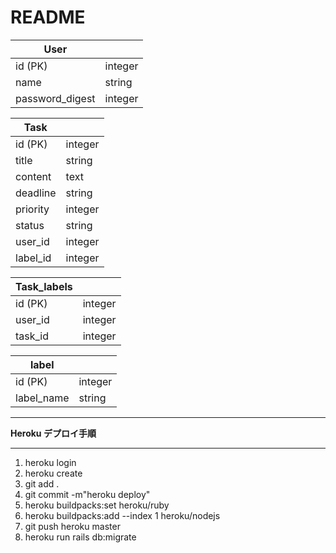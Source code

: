 # README

| User            |         |
| --------------- | ------- |
| id (PK)         | integer |
| name            | string  |
| password_digest | integer |

| Task     |         |
| -------- | ------- |
| id (PK)  | integer |
| title    | string  |
| content  | text    |
| deadline | string  |
| priority | integer |
| status   | string  |
| user_id  | integer |
| label_id | integer |

| Task_labels |         |
| ----------- | ------- |
| id (PK)     | integer |
| user_id     | integer |
| task_id     | integer |

| label      |         |
| ---------- | ------- |
| id (PK)    | integer |
| label_name | string  |

---

**Heroku デプロイ手順**

---

1. heroku login
2. heroku create
3. git add .
4. git commit -m"heroku deploy"
5. heroku buildpacks:set heroku/ruby
6. heroku buildpacks:add --index 1 heroku/nodejs
7. git push heroku master
8. heroku run rails db:migrate
